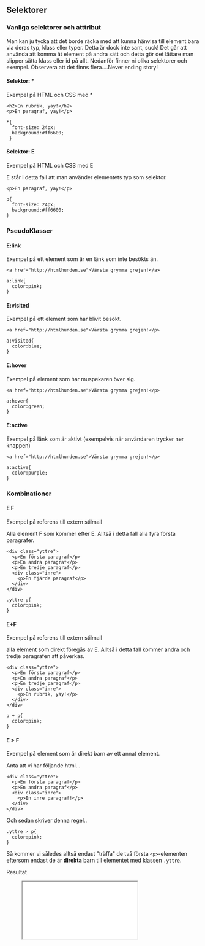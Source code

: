 ## Selektorer

### Vanliga selektorer och atttribut

Man kan ju tycka att det borde räcka med att kunna hänvisa till element bara via deras typ, klass eller typer. Detta är dock inte sant, suck! Det går att använda att komma åt element på andra sätt och detta gör det lättare man slipper sätta klass eller id på allt. Nedanför finner ni olika selektorer och exempel. Observera att det finns flera....Never ending story! 

#### Selektor: \*

Exempel på HTML och CSS med \* 

    <h2>En rubrik, yay!</h2>
    <p>En paragraf, yay!</p>

    *{
      font-size: 24px; 
      background:#ff6600;
     }

#### Selektor: E

Exempel på HTML och CSS med E 

E står i detta fall att man använder elementets typ som selektor. 
    
    <p>En paragraf, yay!</p>

    p{
      font-size: 24px; 
      background:#ff6600;
    }

### PseudoKlasser

#### E:link

Exempel på ett element som är en länk som inte besökts än.

    <a href="http://htmlhunden.se">Värsta grymma grejen!</a>

    a:link{
      color:pink;
    }

#### E:visited

Exempel på ett element som har blivit besökt.

    <a href="http://htmlhunden.se">Värsta grymma grejen!</p>

    a:visited{
      color:blue;
    }

#### E:hover

Exempel på element som har muspekaren över sig.

    <a href="http://htmlhunden.se">Värsta grymma grejen!</p>

    a:hover{
      color:green;
    }

#### E:active

Exempel på länk som är aktivt (exempelvis när användaren trycker ner knappen)

    <a href="http://htmlhunden.se">Värsta grymma grejen!</p>

    a:active{
      color:purple;
    }

### Kombinationer

#### E F

Exempel på referens till extern stilmall

Alla element F som kommer efter E. Alltså i detta fall alla fyra första paragrafer. 
    
    <div class="yttre">
      <p>En första paragraf</p>
      <p>En andra paragraf</p>
      <p>En tredje paragraf</p>
      <div class="inre">
        <p>En fjärde paragraf</p>
      </div>
    </div>

    .yttre p{
      color:pink;
    }

#### E+F

Exempel på referens till extern stilmall

alla element som direkt föregås av E. Alltså i detta fall kommer andra och tredje paragrafen att påverkas. 
    
    <div class="yttre">
      <p>En första paragraf</p>
      <p>En andra paragraf</p>
      <p>En tredje paragraf</p>
      <div class="inre">
        <p>En rubrik, yay!</p>
      </div>
    </div>

    p + p{
      color:pink;
    }

#### E \> F 

Exempel på element som är direkt barn av ett annat element. 

Anta att vi har följande html...
    
    <div class="yttre">
      <p>En första paragraf</p>
      <p>En andra paragraf</p>
      <div class="inre">
        <p>En inre paragraf!</p>
      </div>
    </div>

Och sedan skriver denna regel..
    
    .yttre > p{
      color:pink;
    }

Så kommer vi således alltså endast "träffa" de två första `<p>`-elementen eftersom endast de är **direkta** barn till elementet med klassen `.yttre`.

Resultat

<figure class="example">
  <iframe src="examples/css-selectors"></iframe>
</figure>
